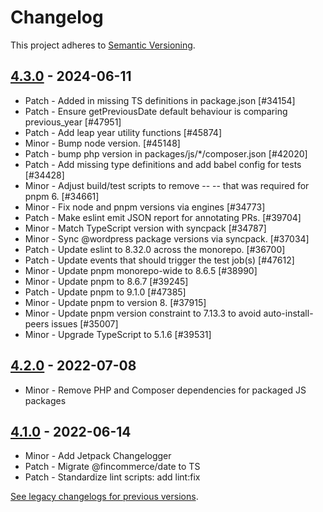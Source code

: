 # Changelog 

This project adheres to [Semantic Versioning](https://semver.org/spec/v2.0.0.html).

## [4.3.0](https://www.npmjs.com/package/@fincommerce/date/v/4.3.0) - 2024-06-11 

-   Patch - Added in missing TS definitions in package.json [#34154]
-   Patch - Ensure getPreviousDate default behaviour is comparing previous_year [#47951]
-   Patch - Add leap year utility functions [#45874]
-   Minor - Bump node version. [#45148]
-   Patch - bump php version in packages/js/*/composer.json [#42020]
-   Patch - Add missing type definitions and add babel config for tests [#34428]
-   Minor - Adjust build/test scripts to remove -- -- that was required for pnpm 6. [#34661]
-   Minor - Fix node and pnpm versions via engines [#34773]
-   Patch - Make eslint emit JSON report for annotating PRs. [#39704]
-   Minor - Match TypeScript version with syncpack [#34787]
-   Minor - Sync @wordpress package versions via syncpack. [#37034]
-   Patch - Update eslint to 8.32.0 across the monorepo. [#36700]
-   Patch - Update events that should trigger the test job(s) [#47612]
-   Minor - Update pnpm monorepo-wide to 8.6.5 [#38990]
-   Minor - Update pnpm to 8.6.7 [#39245]
-   Patch - Update pnpm to 9.1.0 [#47385]
-   Minor - Update pnpm to version 8. [#37915]
-   Minor - Update pnpm version constraint to 7.13.3 to avoid auto-install-peers issues [#35007]
-   Minor - Upgrade TypeScript to 5.1.6 [#39531]

## [4.2.0](https://www.npmjs.com/package/@fincommerce/date/v/4.2.0) - 2022-07-08 

-   Minor - Remove PHP and Composer dependencies for packaged JS packages

## [4.1.0](https://www.npmjs.com/package/@fincommerce/date/v/4.1.0) - 2022-06-14 

-   Minor - Add Jetpack Changelogger
-   Patch - Migrate @fincommerce/date to TS
-   Patch - Standardize lint scripts: add lint:fix

[See legacy changelogs for previous versions](https://github.com/dieselfox1/fincommerce/blob/68581955106947918d2b17607a01bdfdf22288a9/packages/js/date/CHANGELOG.md).
